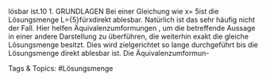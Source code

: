 lösbar ist.10 1. GRUNDLAGEN
Bei einer Gleichung wie x= 5ist die Lösungsmenge L={5}fürxdirekt ablesbar. Natürlich ist
das sehr häufig nicht der Fall. Hier helfen Äquivalenzumformungen , um die betreffende Aussage in
einer andere Darstellung zu überführen, die weiterhin exakt die gleiche Lösungsmenge besitzt. Dies wird
zielgerichtet so lange durchgeführt bis die Lösungsmenge direkt ablesbar ist. Die Äquivalenzumformun-

   Tags & Topics:
   #Lösungsmenge